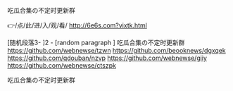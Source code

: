 
吃瓜合集の不定时更新群




👉/点/此/进/入/观/看/ http://6e6s.com?vixtk.html




[随机段落3-
]2 - [random paragraph
]
吃瓜合集の不定时更新群 https://github.com/webnewse/tzwn
https://github.com/beooknews/dgxqek
https://github.com/qdouban/nzvp
https://github.com/webnewse/giiy
https://github.com/webnewse/ctszpk





吃瓜合集の不定时更新群
